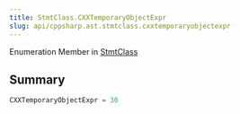 ```yaml
---
title: StmtClass.CXXTemporaryObjectExpr
slug: api/cppsharp.ast.stmtclass.cxxtemporaryobjectexpr
---
```

Enumeration Member in [StmtClass](/api/cppsharp/ast/stmtclass)

## Summary



```csharp
CXXTemporaryObjectExpr = 30
```

